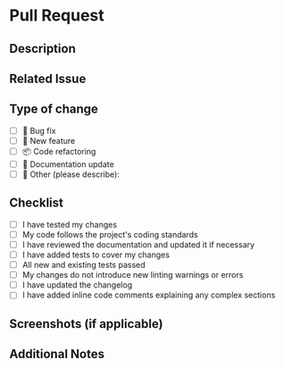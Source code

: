 # Pull Request
<!-- Change the title to the title of the pull request -->

## Description
<!-- ✨ Briefly describe the changes introduced by this pull request -->

## Related Issue
<!-- If there's an issue related to this PR, mention it using "Closes #<issue_number>" or "Resolves #<issue_number>" -->

## Type of change
<!-- Mark the appropriate option with an "x" -->
- [ ] 🐛 Bug fix
- [ ] 🚀 New feature
- [ ] 📦 Code refactoring
- [ ] 📝 Documentation update
- [ ] 🔄 Other (please describe):

## Checklist
<!-- Mark the items that apply to this pull request with an "x" -->
- [ ] I have tested my changes
- [ ] My code follows the project's coding standards
- [ ] I have reviewed the documentation and updated it if necessary
- [ ] I have added tests to cover my changes
- [ ] All new and existing tests passed
- [ ] My changes do not introduce new linting warnings or errors
- [ ] I have updated the changelog
- [ ] I have added inline code comments explaining any complex sections

## Screenshots (if applicable)
<!-- 🖼️ Include screenshots or gifs that demonstrate the changes, if relevant -->

## Additional Notes
<!-- 📝 Add any additional information or context that might be useful for the reviewer -->
